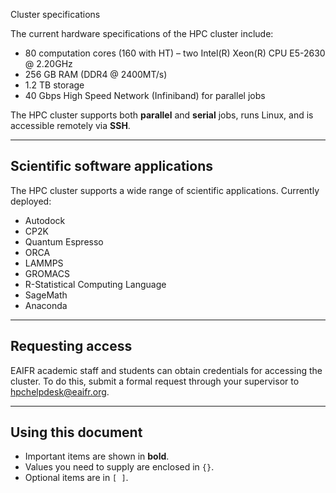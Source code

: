 Cluster specifications

The current hardware specifications of the HPC cluster include:

- 80 computation cores (160 with HT) – two Intel(R) Xeon(R) CPU E5-2630 @ 2.20GHz  
- 256 GB RAM (DDR4 @ 2400MT/s)  
- 1.2 TB storage  
- 40 Gbps High Speed Network (Infiniband) for parallel jobs  

The HPC cluster supports both **parallel** and **serial** jobs, runs Linux, and is accessible remotely via **SSH**.

---

## Scientific software applications

The HPC cluster supports a wide range of scientific applications. Currently deployed:

- Autodock
- CP2K  
- Quantum Espresso
- ORCA
- LAMMPS
- GROMACS  
- R-Statistical Computing Language  
- SageMath  
- Anaconda  

---

##  Requesting access

EAIFR academic staff and students can obtain credentials for accessing the cluster.
To do this, submit a formal request through your supervisor to hpchelpdesk@eaifr.org.

---

##  Using this document

- Important items are shown in **bold**.  
- Values you need to supply are enclosed in `{}`.  
- Optional items are in `[ ]`.

